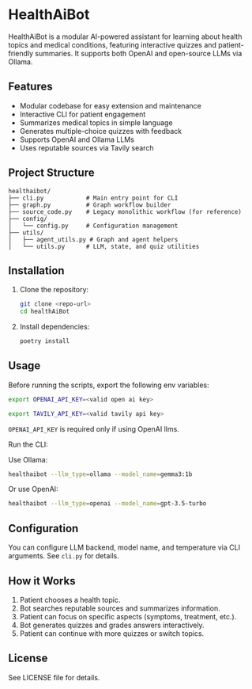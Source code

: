 # HealthAiBot

HealthAiBot is a modular AI-powered assistant for learning about health topics and medical conditions, featuring interactive quizzes and patient-friendly summaries. It supports both OpenAI and open-source LLMs via Ollama.

## Features
- Modular codebase for easy extension and maintenance
- Interactive CLI for patient engagement
- Summarizes medical topics in simple language
- Generates multiple-choice quizzes with feedback
- Supports OpenAI and Ollama LLMs
- Uses reputable sources via Tavily search

## Project Structure

```
healthaibot/
├── cli.py            # Main entry point for CLI
├── graph.py          # Graph workflow builder
├── source_code.py    # Legacy monolithic workflow (for reference)
├── config/
│   └── config.py     # Configuration management
├── utils/
│   ├── agent_utils.py # Graph and agent helpers
│   └── utils.py      # LLM, state, and quiz utilities
```

## Installation

1. Clone the repository:
	```bash
	git clone <repo-url>
	cd healthAiBot
	```
2. Install dependencies:
	```bash
	poetry install
	```

## Usage

Before running the scripts, export the following env variables:

```bash
export OPENAI_API_KEY=<valid open ai key>
```

```bash
export TAVILY_API_KEY=<valid tavily api key>
```

`OPENAI_API_KEY` is required only if using OpenAI llms.

Run the CLI:

Use Ollama:

```bash
healthaibot --llm_type=ollama --model_name=gemma3:1b
```
Or use OpenAI:
```bash
healthaibot --llm_type=openai --model_name=gpt-3.5-turbo
```

## Configuration

You can configure LLM backend, model name, and temperature via CLI arguments. See `cli.py` for details.

## How it Works

1. Patient chooses a health topic.
2. Bot searches reputable sources and summarizes information.
3. Patient can focus on specific aspects (symptoms, treatment, etc.).
4. Bot generates quizzes and grades answers interactively.
5. Patient can continue with more quizzes or switch topics.

## License

See LICENSE file for details.